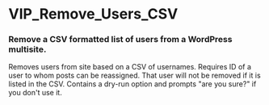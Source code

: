 # VIP_Remove_Users_CSV

### Remove a CSV formatted list of users from a WordPress multisite.

Removes users from site based on a CSV of usernames. Requires ID of a user to whom posts can be reassigned. That user will not be removed if it is listed in the CSV. Contains a dry-run option and prompts "are you sure?" if you don't use it.

